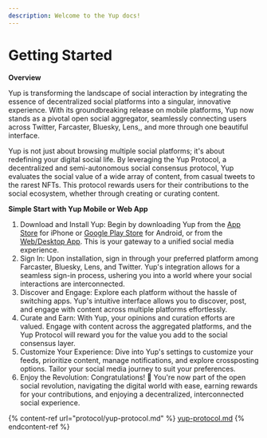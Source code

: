 ```yaml
---
description: Welcome to the Yup docs!
---
```


# Getting Started

**Overview**

Yup is transforming the landscape of social interaction by integrating the essence of decentralized social platforms into a singular, innovative experience. With its groundbreaking release on mobile platforms, Yup now stands as a pivotal open social aggregator, seamlessly connecting users across Twitter, Farcaster, Bluesky, Lens,, and more through one beautiful interface.

Yup is not just about browsing multiple social platforms; it's about redefining your digital social life. By leveraging the Yup Protocol, a decentralized and semi-autonomous social consensus protocol, Yup evaluates the social value of a wide array of content, from casual tweets to the rarest NFTs. This protocol rewards users for their contributions to the social ecosystem, whether through creating or curating content.

**Simple Start with Yup Mobile or Web App**

1. Download and Install Yup: Begin by downloading Yup from the [App Store](https://apps.apple.com/us/app/yup-open-social-all-in-one/id6444166343) for iPhone or [Google Play Store](https://play.google.com/store/apps/details?id=io.yup.app) for Android, or from the [Web/Desktop App](https://app.yup.io/login?callbackUrl=%2F). This is your gateway to a unified social media experience.
2. Sign In: Upon installation, sign in through your preferred platform among Farcaster, Bluesky, Lens, and Twitter. Yup's integration allows for a seamless sign-in process, ushering you into a world where your social interactions are interconnected.
3. Discover and Engage: Explore each platform without the hassle of switching apps. Yup's intuitive interface allows you to discover, post, and engage with content across multiple platforms effortlessly.
4. Curate and Earn: With Yup, your opinions and curation efforts are valued. Engage with content across the aggregated platforms, and the Yup Protocol will reward you for the value you add to the social consensus layer.
5. Customize Your Experience: Dive into Yup's settings to customize your feeds, prioritize content, manage notifications, and explore crossposting options. Tailor your social media journey to suit your preferences.
6. Enjoy the Revolution: Congratulations! 🎉 You're now part of the open social revolution, navigating the digital world with ease, earning rewards for your contributions, and enjoying a decentralized, interconnected social experience.

{% content-ref url="protocol/yup-protocol.md" %}
[yup-protocol.md](protocol/yup-protocol.md)
{% endcontent-ref %}
